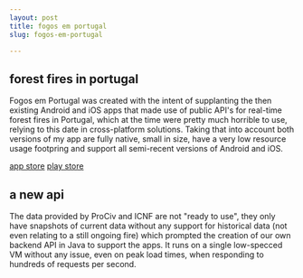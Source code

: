 ```yaml
---
layout: post
title: fogos em portugal
slug: fogos-em-portugal

---
```


## forest fires in portugal

Fogos em Portugal was created with the intent of supplanting the then existing Android and iOS apps that made use of public API's for real-time forest fires in Portugal, which at the time were pretty much horrible to use, relying to this date in cross-platform solutions. Taking that into account both versions of my app are fully native, small in size, have a very low resource usage footpring and support all semi-recent versions of Android and iOS.

[app store](https://apps.apple.com/us/app/id1451721943)
[play store](https://play.google.com/store/apps/details?id=com.imaginarymakings.fogosemportugal)

## a new api
The data provided by ProCiv and ICNF are not "ready to use", they only have snapshots of current data without any support for historical data (not even relating to a still ongoing fire) which prompted the creation of our own backend API in Java to support the apps. It runs on a single low-specced VM without any issue, even on peak load times, when responding to hundreds of requests per second.